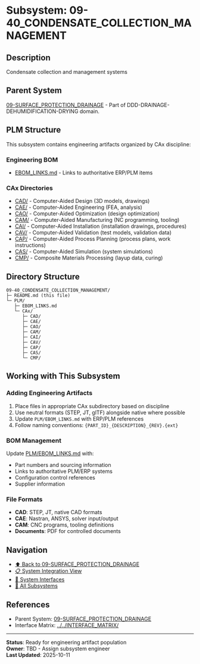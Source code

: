 # Subsystem: 09-40_CONDENSATE_COLLECTION_MANAGEMENT

## Description

Condensate collection and management systems

## Parent System

[09-SURFACE_PROTECTION_DRAINAGE](../../) - Part of DDD-DRAINAGE-DEHUMIDIFICATION-DRYING domain.

## PLM Structure

This subsystem contains engineering artifacts organized by CAx discipline:

### Engineering BOM
- [EBOM_LINKS.md](./PLM/EBOM_LINKS.md) - Links to authoritative ERP/PLM items

### CAx Directories

- [CAD/](./PLM/CAx/CAD/) - Computer-Aided Design (3D models, drawings)
- [CAE/](./PLM/CAx/CAE/) - Computer-Aided Engineering (FEA, analysis)
- [CAO/](./PLM/CAx/CAO/) - Computer-Aided Optimization (design optimization)
- [CAM/](./PLM/CAx/CAM/) - Computer-Aided Manufacturing (NC programming, tooling)
- [CAI/](./PLM/CAx/CAI/) - Computer-Aided Installation (installation drawings, procedures)
- [CAV/](./PLM/CAx/CAV/) - Computer-Aided Validation (test models, validation data)
- [CAP/](./PLM/CAx/CAP/) - Computer-Aided Process Planning (process plans, work instructions)
- [CAS/](./PLM/CAx/CAS/) - Computer-Aided Simulation (system simulations)
- [CMP/](./PLM/CAx/CMP/) - Composite Materials Processing (layup data, curing)

## Directory Structure

```
09-40_CONDENSATE_COLLECTION_MANAGEMENT/
├─ README.md (this file)
└─ PLM/
   ├─ EBOM_LINKS.md
   └─ CAx/
      ├─ CAD/
      ├─ CAE/
      ├─ CAO/
      ├─ CAM/
      ├─ CAI/
      ├─ CAV/
      ├─ CAP/
      ├─ CAS/
      └─ CMP/
```

## Working with This Subsystem

### Adding Engineering Artifacts
1. Place files in appropriate CAx subdirectory based on discipline
2. Use neutral formats (STEP, JT, glTF) alongside native where possible
3. Update `PLM/EBOM_LINKS.md` with ERP/PLM references
4. Follow naming conventions: `{PART_ID}_{DESCRIPTION}_{REV}.{ext}`

### BOM Management
Update [PLM/EBOM_LINKS.md](./PLM/EBOM_LINKS.md) with:
- Part numbers and sourcing information
- Links to authoritative PLM/ERP systems
- Configuration control references
- Supplier information

### File Formats
- **CAD**: STEP, JT, native CAD formats
- **CAE**: Nastran, ANSYS, solver input/output
- **CAM**: CNC programs, tooling definitions
- **Documents**: PDF for controlled documents

## Navigation

- [⬆️ Back to 09-SURFACE_PROTECTION_DRAINAGE](../../)
- [📋 System Integration View](../../INTEGRATION_VIEW.md)
- [🔗 System Interfaces](../../INTERFACE_MATRIX/)
- [📂 All Subsystems](../)

## References

- Parent System: [09-SURFACE_PROTECTION_DRAINAGE](../../README.md)
- Interface Matrix: [../../INTERFACE_MATRIX/](../../INTERFACE_MATRIX/)

---

**Status**: Ready for engineering artifact population  
**Owner**: TBD - Assign subsystem engineer  
**Last Updated**: 2025-10-11
